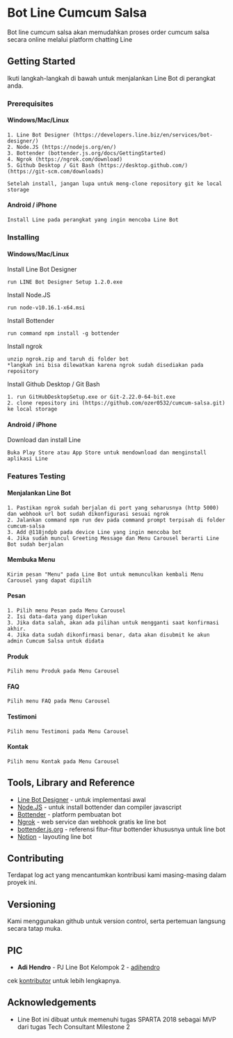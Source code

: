 # Bot Line Cumcum Salsa
Bot line cumcum salsa akan memudahkan proses order cumcum salsa secara online melalui platform chatting Line

## Getting Started
Ikuti langkah-langkah di bawah untuk menjalankan Line Bot di perangkat anda.

### Prerequisites
#### Windows/Mac/Linux
````
1. Line Bot Designer (https://developers.line.biz/en/services/bot-designer/)
2. Node.JS (https://nodejs.org/en/)
3. Bottender (bottender.js.org/docs/GettingStarted)
4. Ngrok (https://ngrok.com/download)
5. Github Desktop / Git Bash (https://desktop.github.com/) (https://git-scm.com/downloads)

Setelah install, jangan lupa untuk meng-clone repository git ke local storage
````

#### Android / iPhone
````
Install Line pada perangkat yang ingin mencoba Line Bot
````

### Installing
#### Windows/Mac/Linux
Install Line Bot Designer
````
run LINE Bot Designer Setup 1.2.0.exe
````
Install Node.JS
````
run node-v10.16.1-x64.msi
````
Install Bottender
````
run command npm install -g bottender
````
Install ngrok
````
unzip ngrok.zip and taruh di folder bot
*langkah ini bisa dilewatkan karena ngrok sudah disediakan pada repository
````
Install Github Desktop / Git Bash
````
1. run GitHubDesktopSetup.exe or Git-2.22.0-64-bit.exe
2. clone repository ini (https://github.com/ozer0532/cumcum-salsa.git) ke local storage
````

#### Android / iPhone
Download dan install Line
````
Buka Play Store atau App Store untuk mendownload dan menginstall aplikasi Line
````

### Features Testing
#### Menjalankan Line Bot
```
1. Pastikan ngrok sudah berjalan di port yang seharusnya (http 5000) dan webhook url bot sudah dikonfigurasi sesuai ngrok
2. Jalankan command npm run dev pada command prompt terpisah di folder cumcum-salsa
3. Add @118jndpb pada device Line yang ingin mencoba bot
4. Jika sudah muncul Greeting Message dan Menu Carousel berarti Line Bot sudah berjalan
```

#### Membuka Menu
````
Kirim pesan "Menu" pada Line Bot untuk memunculkan kembali Menu Carousel yang dapat dipilih
````

#### Pesan
```
1. Pilih menu Pesan pada Menu Carousel
2. Isi data-data yang diperlukan
3. Jika data salah, akan ada pilihan untuk mengganti saat konfirmasi akhir.
4. Jika data sudah dikonfirmasi benar, data akan disubmit ke akun admin Cumcum Salsa untuk didata
```

#### Produk
```
Pilih menu Produk pada Menu Carousel
```

#### FAQ
```
Pilih menu FAQ pada Menu Carousel
```

#### Testimoni
```
Pilih menu Testimoni pada Menu Carousel
```

#### Kontak
```
Pilih menu Kontak pada Menu Carousel
```

## Tools, Library and Reference
* [Line Bot Designer](https://developers.line.biz/en/services/bot-designer/) - untuk implementasi awal
* [Node.JS](https://nodejs.org/en/) - untuk install bottender dan compiler javascript
* [Bottender](http://bottender.js.org/docs/GettingStarted) - platform pembuatan bot
* [Ngrok](https://ngrok.com/download) - web service dan webhook gratis ke line bot
* [bottender.js.org](https://bottender.js.org/docs/APIReference-LineContext) - referensi fitur-fitur bottender khususnya untuk line bot
* [Notion](https://www.notion.so/Line-Bot-19f68b9a527248d2b7352788c8981076) - layouting line bot

## Contributing
Terdapat log act yang mencantumkan kontribusi kami masing-masing dalam proyek ini.

## Versioning
Kami menggunakan github untuk version control, serta pertemuan langsung secara tatap muka.

## PIC
* **Adi Hendro** - PJ Line Bot Kelompok 2 - [adihendro](https://github.com/adihendro)

cek [kontributor](https://docs.google.com/document/d/1liWSbPbjdCybE40tjTHKcpNfbiDAxUY-/edit#) untuk lebih lengkapnya.

## Acknowledgements
* Line Bot ini dibuat untuk memenuhi tugas SPARTA 2018 sebagai MVP dari tugas Tech Consultant Milestone 2

